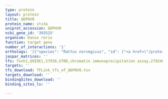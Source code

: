 ```yaml
---
type: protein
layout: protein
title: Q6PHV0
protein_name: stx3a
uniprot_accession: Q6PHV0
ncbi_gene_id: '393515'
organism: Danio rerio
function: target gene
number_of_interactions: '1'
orthologs: '[{"species": "Rattus norvegicus", "id": ["<a href=\"/protein/q08849\">Q08849</a>"]}, {"species": "Saccharomyces cerevisiae", "id": ["<a href=\"/protein/p39926\">P39926</a>", "<a href=\"/protein/p32867\">P32867</a>"]}]'
jaspar_matrices: ''
tfs: foxh1,Q9I9E1,57930,GTRD,chromatin immunoprecipitation assay,27924024%5Buid%5D,No
targets: ''
tfs_download: TFLink_tfs_of_Q6PHV0.tsv
targets_download: ''
bindingSites_download: ''
binding_sites_ls: ''

---
```

